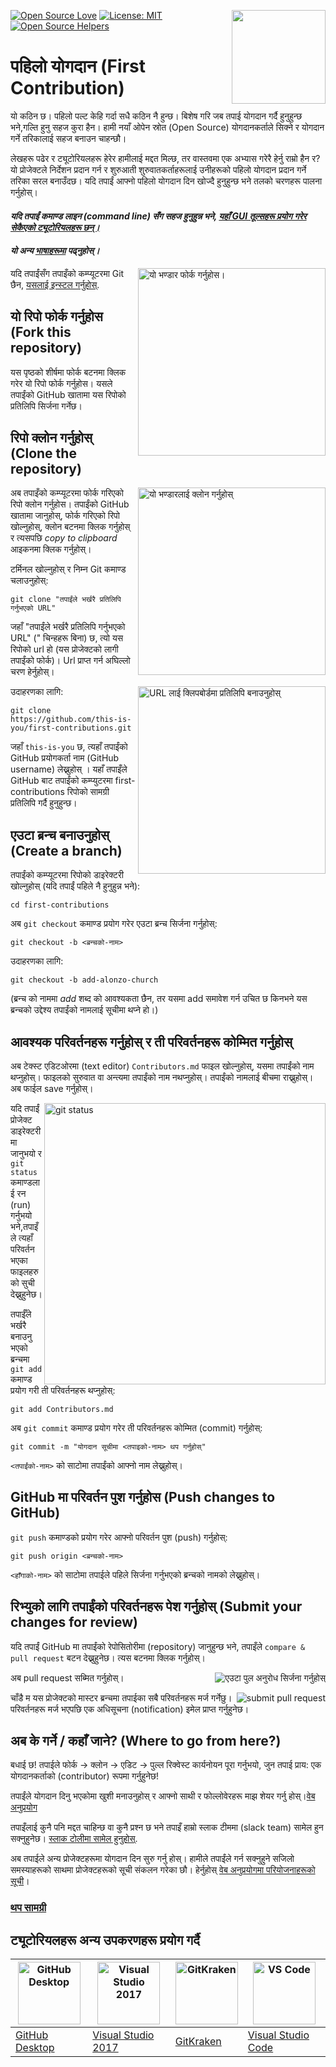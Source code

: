 [![Open Source Love](https://badges.frapsoft.com/os/v1/open-source.svg?v=103)](https://github.com/ellerbrock/open-source-badges/)
[<img align="right" width="150" src="https://firstcontributions.github.io/assets/Readme/join-slack-team.png">](https://join.slack.com/t/firstcontributors/shared_invite/enQtNjkxNzQwNzA2MTMwLTVhMWJjNjg2ODRlNWZhNjIzYjgwNDIyZWYwZjhjYTQ4OTBjMWM0MmFhZDUxNzBiYzczMGNiYzcxNjkzZDZlMDM)
[![License: MIT](https://img.shields.io/badge/License-MIT-green.svg)](https://opensource.org/licenses/MIT)
[![Open Source Helpers](https://www.codetriage.com/roshanjossey/first-contributions/badges/users.svg)](https://www.codetriage.com/roshanjossey/first-contributions)

# पहिलो योगदान (First Contribution)
यो कठिन छ। पहिलो पल्ट केहि गर्दा सधै कठिन नै हुन्छ। बिशेष गरि जब तपाई योगदान गर्दै हुनुहुन्छ भने,गल्ति हुनु सहज कुरा हैन। हामी नयाँ ओपेन स्रोत (Open Source) योगदानकर्ताले सिक्ने र योगदान गर्ने तरिकालाई सहज बनाउन चाहन्छौ।

लेखहरू पढेर र ट्यूटोरियलहरू हेरेर हामीलाई मद्दत मिल्छ, तर वास्तवमा एक अभ्यास गरेरै हेर्नु राम्रो हैन र? यो प्रोजेक्टले निर्देशन प्रदान गर्न र शुरुआती शुरुवातकर्ताहरूलाई उनीहरूको पहिलो योगदान प्रदान गर्ने तरिका सरल बनाउँदछ। यदि तपाईं आफ्नो पहिलो योगदान दिन खोज्दै हुनुहुन्छ भने तलको चरणहरू पालना गर्नुहोस्।

#### *यदि तपाईं कमाण्ड लाइन (command line) सँग सहज हुनुहुन्न भने, [यहाँ GUI तूल्सहरू प्रयोग गरेर सेकैएको ट्यूटोरियलहरू छन्।]( #tutorials-using-other-tools )*

#### *यो अन्य [भाषाहरूमा](Translations.md) पढ्नुहोस्।*

<img align="right" width="300" src="https://firstcontributions.github.io/assets/Readme/fork.png" alt="यो भण्डार फोर्क गर्नुहोस।" />

यदि तपाईंसँग तपाइँको कम्प्यूटरमा Git छैन, [यसलाई इन्स्टल गर्नुहोस्]( https://help.github.com/articles/set-up-git/).

## यो रिपो फोर्क गर्नुहोस (Fork this repository)
यस पृष्ठको शीर्षमा फोर्क बटनमा क्लिक गरेर यो रिपो फोर्क गर्नुहोस। यसले तपाईंको GitHub खातामा यस रिपोको प्रतिलिपि सिर्जना गर्नेछ।

## रिपो क्लोन गर्नुहोस् (Clone the repository)

<img align="right" width="300" src="https://firstcontributions.github.io/assets/Readme/clone.png" alt="यो भण्डारलाई क्लोन गर्नुहोस्" />

अब तपाइँको कम्प्यूटरमा फोर्क गरिएको रिपो क्लोन गर्नुहोस। तपाईंको GitHub खातामा जानुहोस्, फोर्क गरिएको रिपो खोल्नुहोस्, क्लोन बटनमा क्लिक गर्नुहोस् र त्यसपछि *copy to clipboard* आइकनमा क्लिक गर्नुहोस्।

टर्मिनल खोल्नुहोस् र निम्न Git कमाण्ड चलाउनुहोस्:

```
git clone "तपाईंले भर्खरै प्रतिलिपि गर्नुभएको URL"
```
जहाँ "तपाईंले भर्खरै प्रतिलिपि गर्नुभएको URL" (" चिन्हहरू बिना) छ, त्यो यस रिपोको url हो (यस प्रोजेक्टको लागी तपाईंको फोर्क)। Url प्राप्त गर्न अघिल्लो चरण हेर्नुहोस्।

<img align="right" width="300" src="https://firstcontributions.github.io/assets/Readme/copy-to-clipboard.png" alt="URL लाई क्लिपबोर्डमा प्रतिलिपि बनाउनुहोस्" />

उदाहरणका लागि:
```
git clone https://github.com/this-is-you/first-contributions.git
```
जहाँ `this-is-you` छ, त्यहाँ तपाईंको GitHub प्रयोगकर्ता नाम (GitHub username) लेख्नुहोस् । यहाँ तपाइँले GitHub बाट तपाईंको कम्प्युटरमा first-contributions रिपोको सामग्री प्रतिलिपि गर्दै हुनुहुन्छ।

## एउटा ब्रन्च बनाउनुहोस् (Create a branch)

तपाईंको कम्प्यूटरमा रिपोको डाइरेक्टरी खोल्नुहोस् (यदि तपाईं पहिले नै हुनुहुन्न भने):

```
cd first-contributions
```
अब `git checkout` कमाण्ड प्रयोग गरेर एउटा ब्रन्च सिर्जना गर्नुहोस्:
```
git checkout -b <ब्रन्चको-नाम>
```
उदाहरणका लागि:
```
git checkout -b add-alonzo-church
```
(ब्रन्च को नाममा *add* शब्द को आवश्यकता छैन, तर यसमा add समावेश गर्न उचित छ किनभने यस ब्रन्चको उद्देश्य तपाईंको नामलाई सूचीमा थप्ने हो।)

## आवश्यक परिवर्तनहरू गर्नुहोस् र ती परिवर्तनहरू कोम्मित गर्नुहोस्

अब टेक्स्ट एडिटओरमा (text editor) `Contributors.md` फाइल खोल्नुहोस्, यसमा तपाईंको नाम थप्नुहोस्। फाइलको सुरुवात वा अन्त्यमा तपाईंको नाम नथप्नुहोस्। तपाईंको नामलाई बीचमा राख्नुहोस्। अब फाईल save गर्नुहोस्।

<img align="right" width="450" src="https://firstcontributions.github.io/assets/Readme/git-status.png" alt="git status" />


यदि तपाईं प्रोजेक्ट डाइरेक्टरीमा जानुभयो र `git status` कमाण्डलाई रन (run) गर्नुभयो भने,तपाइँले त्यहाँ परिवर्तन भएका फाइलहरुको सुची देख्नुहुनेछ।

तपाईँले भर्खरै बनाउनु भएको ब्रन्चमा `git add` कमाण्ड प्रयोग गरी ती परिवर्तनहरू थप्नुहोस्:

```
git add Contributors.md
```

अब `git commit` कमाण्ड प्रयोग गरेर ती परिवर्तनहरू कोम्मित (commit) गर्नुहोस्:
```
git commit -m "योगदान सूचीमा <तपाइको-नाम> थप गर्नुहोस्"
```

`<तपाईंको-नाम>` को साटोमा तपाईंको आफ्नो नाम लेख्नुहोस्।

## GitHub मा परिवर्तन पुश गर्नुहोस (Push changes to GitHub)

`git push` कमाण्डको प्रयोग गरेर आफ्नो परिवर्तन पुश (push) गर्नुहोस्:
```
git push origin <ब्रन्चको-नाम>
```
`<हाँगाको-नाम>` को साटोमा तपाईले पहिले सिर्जना गर्नुभएको ब्रन्चको नामको लेख्नुहोस्।

## रिभ्युको लागि तपाईंको परिवर्तनहरू पेश गर्नुहोस् (Submit your changes for review)

यदि तपाईं GitHub मा तपाईंको रेपोसितोरीमा (repository) जानुहुन्छ भने, तपाइँले `compare & pull request` बटन देख्नुहुनेछ। त्यस बटनमा क्लिक गर्नुहोस्।

<img style="float: right;" src="https://firstcontributions.github.io/assets/Readme/compare-and-pull.png" alt="एउटा पुल अनुरोध सिर्जना गर्नुहोस्" />

अब pull request सब्मित गर्नुहोस्।

<img style="float: right;" src="https://firstcontributions.github.io/assets/Readme/submit-pull-request.png" alt="submit pull request" />

चाँडै म यस प्रोजेक्टको मास्टर ब्रन्चमा तपाईका सबै परिवर्तनहरू मर्ज गर्नेछु। परिवर्तनहरू मर्ज भएपछि एक अधिसूचना (notification) इमेल प्राप्त गर्नुहुनेछ।

## अब के गर्ने / कहाँ जाने? (Where to go from here?)

बधाई छ! तपाईले फोर्क -> क्लोन -> एडिट -> पुल्ल रिक्वेस्ट कार्यनोयन पूरा गर्नुभयो, जुन तपाई प्राय: एक योगदानकर्ताको (contributor) रूपमा गर्नुहुनेछ!

तपाईंले योगदान दिनु भएकोमा खुशी मनाउनुहोस् र आफ्नो साथी र फोल्लोवेरहरू माझ शेयर गर्नु होस्।[वेब अनुप्रयोग](https://roshanjossey.github.io/first-contributions/#social-share)

तपाइँलाई कुनै पनि मद्दत चाहिन्छ वा कुनै प्रश्न छ भने तपाइँ हाम्रो स्लाक टीममा (slack team) सामेल हुन सक्नुहुनेछ। [स्लाक टोलीमा सामेल हुनुहोस्](https://join.slack.com/t/firstcontributors/shared_invite/enQtMzE1MTYwNzI3ODQ0LTZiMDA2OGI2NTYyNjM1MTFiNTc4YTRhZTg4OWZjMzA0ZWZmY2UxYzVkMzI1ZmVmOWI4ODdkZWQwNTM2NDVmNjY).

अब तपाईले अन्य प्रोजेक्टहरूमा योगदान दिन सुरु गर्नु होस्। हामीले तपाईंले गर्न सक्नुहुने सजिलो समस्याहरूको साथमा प्रोजेक्टहरूको सूची संकलन गरेका छौ। हेर्नुहोस् [वेब अनुप्रयोगमा परियोजनाहरूको सूची](https://roshanjossey.github.io/first-contributions/#project-list)।

### [थप सामग्री](../additional-material/git_workflow_scenarios/additional-material.md)

## ट्यूटोरियलहरू अन्य उपकरणहरू प्रयोग गर्दै

|<a href="../gui-tool-tutorials/github-desktop-tutorial.md"><img alt="GitHub Desktop" src="https://desktop.github.com/images/desktop-icon.svg" width="100"></a>|<a href="../gui-tool-tutorials/github-windows-vs2017-tutorial.md"><img alt="Visual Studio 2017" src="https://upload.wikimedia.org/wikipedia/commons/c/cd/Visual_Studio_2017_Logo.svg" width="100"></a>|<a href="../gui-tool-tutorials/gitkraken-tutorial.md"><img alt="GitKraken" src="https://firstcontributions.github.io/assets/Readme/gk-icon.png" width="100"></a>|<a href="../gui-tool-tutorials/github-windows-vs-code-tutorial.md"><img alt="VS Code" src="https://upload.wikimedia.org/wikipedia/commons/2/2d/Visual_Studio_Code_1.18_icon.svg" width=100></a>|
|---|---|---|---|
|[GitHub Desktop](../gui-tool-tutorials/github-desktop-tutorial.md)|[Visual Studio 2017](../gui-tool-tutorials/github-windows-vs2017-tutorial.md)|[GitKraken](../gui-tool-tutorials/gitkraken-tutorial.md)|[Visual Studio Code](../gui-tool-tutorials/github-windows-vs-code-tutorial.md)|

